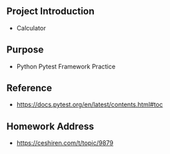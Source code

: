 ## Project Introduction
- Calculator

## Purpose
- Python Pytest Framework Practice

## Reference
- https://docs.pytest.org/en/latest/contents.html#toc

## Homework Address
- https://ceshiren.com/t/topic/9879